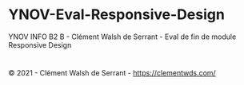 # YNOV-Eval-Responsive-Design
 YNOV INFO B2 B - Clément Walsh de Serrant - Eval de fin de module Responsive Design
#
 © 2021 - Clément Walsh de Serrant - https://clementwds.com/
